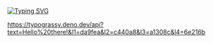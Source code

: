 [![Typing SVG](https://readme-typing-svg.demolab.com?font=Fira+Code&weight=700&pause=1000&color=FF35B7&background=77A1FF00&center=true&width=490&lines=I'm+Sisonke+Boyilani%2C;DevOps+Intern%2C;Passionate+about+technology+)](https://git.io/typing-svg)

https://typograssy.deno.dev/api?text=Hello%20there!&l1=da9fea&l2=c440a8&l3=a1308c&l4=6e216b
